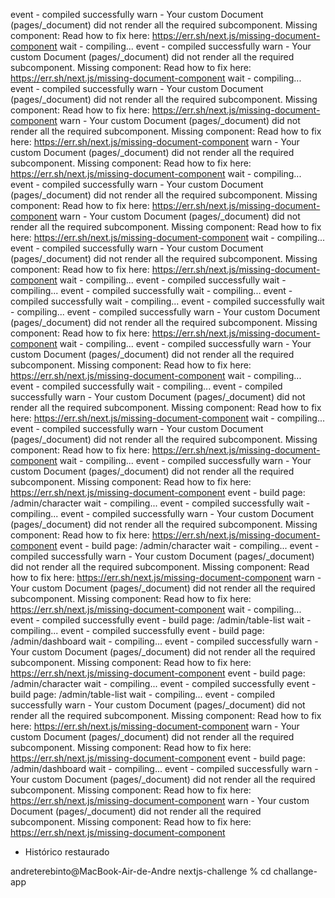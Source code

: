 event - compiled successfully
warn  - Your custom Document (pages/_document) did not render all the required subcomponent.
Missing component: <Html />
Read how to fix here: https://err.sh/next.js/missing-document-component
wait  - compiling...
event - compiled successfully
warn  - Your custom Document (pages/_document) did not render all the required subcomponent.
Missing component: <Html />
Read how to fix here: https://err.sh/next.js/missing-document-component
wait  - compiling...
event - compiled successfully
warn  - Your custom Document (pages/_document) did not render all the required subcomponent.
Missing component: <Html />
Read how to fix here: https://err.sh/next.js/missing-document-component
warn  - Your custom Document (pages/_document) did not render all the required subcomponent.
Missing component: <Html />
Read how to fix here: https://err.sh/next.js/missing-document-component
warn  - Your custom Document (pages/_document) did not render all the required subcomponent.
Missing component: <Html />
Read how to fix here: https://err.sh/next.js/missing-document-component
wait  - compiling...
event - compiled successfully
warn  - Your custom Document (pages/_document) did not render all the required subcomponent.
Missing component: <Html />
Read how to fix here: https://err.sh/next.js/missing-document-component
warn  - Your custom Document (pages/_document) did not render all the required subcomponent.
Missing component: <Html />
Read how to fix here: https://err.sh/next.js/missing-document-component
wait  - compiling...
event - compiled successfully
warn  - Your custom Document (pages/_document) did not render all the required subcomponent.
Missing component: <Html />
Read how to fix here: https://err.sh/next.js/missing-document-component
wait  - compiling...
event - compiled successfully
wait  - compiling...
event - compiled successfully
wait  - compiling...
event - compiled successfully
wait  - compiling...
event - compiled successfully
wait  - compiling...
event - compiled successfully
warn  - Your custom Document (pages/_document) did not render all the required subcomponent.
Missing component: <Html />
Read how to fix here: https://err.sh/next.js/missing-document-component
wait  - compiling...
event - compiled successfully
warn  - Your custom Document (pages/_document) did not render all the required subcomponent.
Missing component: <Html />
Read how to fix here: https://err.sh/next.js/missing-document-component
wait  - compiling...
event - compiled successfully
wait  - compiling...
event - compiled successfully
warn  - Your custom Document (pages/_document) did not render all the required subcomponent.
Missing component: <Html />
Read how to fix here: https://err.sh/next.js/missing-document-component
wait  - compiling...
event - compiled successfully
warn  - Your custom Document (pages/_document) did not render all the required subcomponent.
Missing component: <Html />
Read how to fix here: https://err.sh/next.js/missing-document-component
wait  - compiling...
event - compiled successfully
warn  - Your custom Document (pages/_document) did not render all the required subcomponent.
Missing component: <Html />
Read how to fix here: https://err.sh/next.js/missing-document-component
event - build page: /admin/character
wait  - compiling...
event - compiled successfully
wait  - compiling...
event - compiled successfully
warn  - Your custom Document (pages/_document) did not render all the required subcomponent.
Missing component: <Html />
Read how to fix here: https://err.sh/next.js/missing-document-component
event - build page: /admin/character
wait  - compiling...
event - compiled successfully
warn  - Your custom Document (pages/_document) did not render all the required subcomponent.
Missing component: <Html />
Read how to fix here: https://err.sh/next.js/missing-document-component
warn  - Your custom Document (pages/_document) did not render all the required subcomponent.
Missing component: <Html />
Read how to fix here: https://err.sh/next.js/missing-document-component
wait  - compiling...
event - compiled successfully
event - build page: /admin/table-list
wait  - compiling...
event - compiled successfully
event - build page: /admin/dashboard
wait  - compiling...
event - compiled successfully
warn  - Your custom Document (pages/_document) did not render all the required subcomponent.
Missing component: <Html />
Read how to fix here: https://err.sh/next.js/missing-document-component
event - build page: /admin/character
wait  - compiling...
event - compiled successfully
event - build page: /admin/table-list
wait  - compiling...
event - compiled successfully
warn  - Your custom Document (pages/_document) did not render all the required subcomponent.
Missing component: <Html />
Read how to fix here: https://err.sh/next.js/missing-document-component
warn  - Your custom Document (pages/_document) did not render all the required subcomponent.
Missing component: <Html />
Read how to fix here: https://err.sh/next.js/missing-document-component
event - build page: /admin/dashboard
wait  - compiling...
event - compiled successfully
warn  - Your custom Document (pages/_document) did not render all the required subcomponent.
Missing component: <Html />
Read how to fix here: https://err.sh/next.js/missing-document-component
warn  - Your custom Document (pages/_document) did not render all the required subcomponent.
Missing component: <Html />
Read how to fix here: https://err.sh/next.js/missing-document-component

 *  Histórico restaurado 

andreterebinto@MacBook-Air-de-Andre nextjs-challenge % cd challange-app